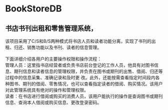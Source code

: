 # BookStoreDB
## 书店书刊出租和零售管理系统，
该项目采用了C/S和B/S两种模式将书店人员和读者功能分离，实现了书刊的出租、归还、销售功能以及书刊、读者的信息管理。</br></br>
下面详细介绍各用户的主要操作权限和操作流程：</br>
管理人员：这里指书店经营者或负责书店前台登记的工作人员，他具有对图书信息、期刊信息和读者信息的管理权限，并负责在图书或期刊的出售、借阅、归还等过程中的信息采集、准确记录和及时更  改。此外，还能按需查看指定时间段内各种图书、期刊的借阅、零售情况，也可以查看指定读者的借阅、购买情况。该用户对此管理系统具有绝对的操作和管理权限。</br>
读者：在书店进行借阅或购买的消费人员，该用户能执行的操作是查询图书或期刊信息、查询本人借阅或购买信息、更改登录密码。</br>
